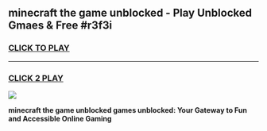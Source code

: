 
## minecraft the game unblocked - Play Unblocked Gmaes & Free #r3f3i
<h3>
<a href="https://news.freeplayer.one?title=minecraft_the_game_unblocked&ref=03M">CLICK TO PLAY</a></h3>
<hr>

<h3>
<a href="https://news.freeplayer.one?title=minecraft_the_game_unblocked&ref=03M">CLICK 2 PLAY</a>
  
</h3>

<a href="https://news.freeplayer.one?title=minecraft_the_game_unblocked&ref=03M"><img src="https://clearcache.store/games.png"></a>


**minecraft the game unblocked games unblocked: Your Gateway to Fun and Accessible Online Gaming**
